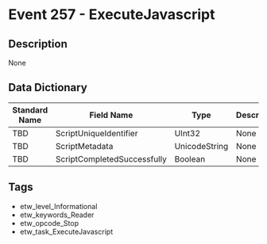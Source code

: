 # Event 257 - ExecuteJavascript

## Description
None

## Data Dictionary
|Standard Name|Field Name|Type|Description|Sample Value|
|---|---|---|---|---|
|TBD|ScriptUniqueIdentifier|UInt32|None|`None`|
|TBD|ScriptMetadata|UnicodeString|None|`None`|
|TBD|ScriptCompletedSuccessfully|Boolean|None|`None`|

## Tags
* etw_level_Informational
* etw_keywords_Reader
* etw_opcode_Stop
* etw_task_ExecuteJavascript